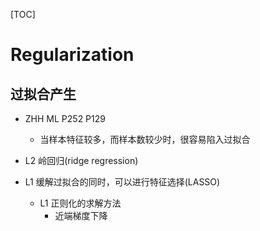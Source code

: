 [TOC]

# Regularization

## 过拟合产生
+ ZHH ML P252 P129
	+ 当样本特征较多，而样本数较少时，很容易陷入过拟合


+ L2 岭回归(ridge regression)

+ L1 缓解过拟合的同时，可以进行特征选择(LASSO)
	+ L1 正则化的求解方法
		+ 近端梯度下降